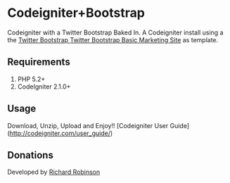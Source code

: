 # Codeigniter+Bootstrap

Codeigniter with a Twitter Bootstrap Baked In.
A Codeigniter install using a the [Twitter Bootstrap ](http://twitter.github.com/bootstrap/) [Twitter Bootstrap Basic Marketing Site](http://twitter.github.com/bootstrap/examples.html)  as template.

## Requirements

1. PHP 5.2+
2. CodeIgniter 2.1.0+


## Usage

Download, Unzip, Upload and Enjoy!!
[Codeigniter User Guide] (http://codeigniter.com/user_guide/)


## Donations

Developed by [Richard Robinson](http://www.richardorobinson.com)